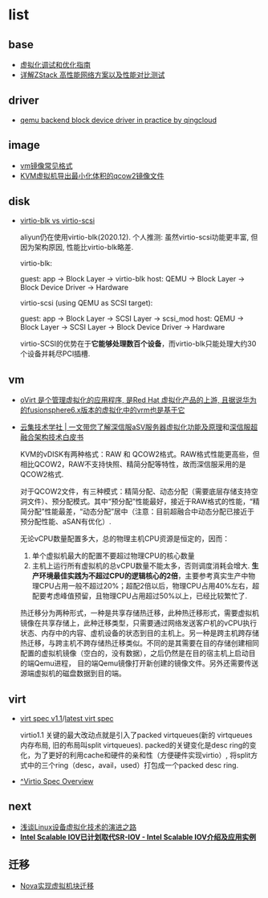 # list

## base
- [虚拟化调试和优化指南](https://access.redhat.com/documentation/zh-cn/red_hat_enterprise_linux/7/html/virtualization_tuning_and_optimization_guide)
- [详解ZStack 高性能网络方案以及性能对比测试](https://www.zstack.io/recentnews/marketing_voice/2022/0704/2391.html)

## driver
- [qemu backend block device driver in practice by qingcloud](/misc/pdf/virt/qingcloud_block_device_driver.pdf)

## image
- [vm镜像常见格式](https://support.huaweicloud.com/productdesc-ims/zh-cn_topic_0089615820.html)
- [KVM虚拟机导出最小化体积的qcow2镜像文件](https://www.moonfly.net/archives/50.html)

## disk
- [virtio-blk vs virtio-scsi](https://mpolednik.github.io/2017/01/23/virtio-blk-vs-virtio-scsi/)

    aliyun仍在使用virtio-blk(2020.12). 个人推测: 虽然virtio-scsi功能更丰富, 但因为架构原因, 性能比virtio-blk略差.

    virtio-blk:

    guest: app -> Block Layer -> virtio-blk
    host: QEMU -> Block Layer -> Block Device Driver -> Hardware

    virtio-scsi (using QEMU as SCSI target):

    guest: app -> Block Layer -> SCSI Layer -> scsi_mod
    host: QEMU -> Block Layer -> SCSI Layer -> Block Device Driver -> Hardware

    virtio-SCSI的优势在于**它能够处理数百个设备**，而virtio-blk只能处理大约30个设备并耗尽PCI插槽.

## vm
- [oVirt 是个管理虚拟化的应用程序, 是Red Hat 虚拟化产品的上游, 且据说华为的fusionsphere6.x版本的虚拟化中的vrm也是基于它](https://wiki.centos.org/zh/HowTos/oVirt)
- [云集技术学社 | 一文带您了解深信服aSV服务器虚拟化功能及原理](https://www.51cto.com/article/686566.html)和[深信服超融合架构技术白皮书](https://jsits-image.oss-cn-beijing.aliyuncs.com/sangfor-hci.pdf)

    KVM的vDISK有两种格式：RAW 和 QCOW2格式。RAW格式性能更高些，但相比QCOW2，RAW不支持快照、精简分配等特性，故而深信服采用的是QCOW2格式.

    对于QCOW2文件，有三种模式：精简分配、动态分配（需要底层存储支持空洞文件）、预分配模式。其中“预分配”性能最好，接近于RAW格式的性能，“精简分配”性能最差，“动态分配”居中（注意：目前超融合中动态分配已接近于预分配性能、aSAN有优化）.

    无论vCPU数量配置多大，总的物理主机CPU资源是恒定的，因而：
    1. 单个虚拟机最大的配置不要超过物理CPU的核心数量
    1. 主机上运行所有虚拟机的总vCPU数量不能太多，否则调度消耗会增大. **生产环境最佳实践为不超过CPU的逻辑核心的2倍**，主要参考真实生产中物理CPU占用一般不超过20%；超配2倍以后，物理CPU占用40%左右，超配要考虑峰值预留，且物理CPU占用超过50%以上，已经比较繁忙了.

    热迁移分为两种形式，一种是共享存储热迁移，此种热迁移形式，需要虚拟机镜像在共享存储上，此种迁移类型，只需要通过网络发送客户机的vCPU执行状态、内存中的内容、虚机设备的状态到目的主机上。另一种是跨主机跨存储热迁移，与跨主机不跨存储热迁移类似。不同的是其需要在目的存储创建相同配置的虚拟机镜像（空白的，没有数据），之后仍然是在目的宿主机上启动目的端Qemu进程， 目的端Qemu镜像打开新创建的镜像文件。另外还需要传送源端虚拟机的磁盘数据到目的端。

## virt
- [virt spec v1.1](http://docs.oasis-open.org/virtio/virtio/v1.1/virtio-v1.1.html)/[latest virt spec](https://github.com/oasis-tcs/virtio-spec)

    virtio1.1 关键的最大改动点就是引入了packed virtqueues(新的 virtqueues 内存布局, 旧的布局叫split virtqueues). packed的关键变化是desc ring的变化，为了更好的利用cache和硬件的亲和性（方便硬件实现virtio）, 将split方式中的三个ring（desc，avail，used）打包成一个packed desc ring.
- [^Virtio Spec Overview](https://kernelgo.org/virtio-overview.html)

## next
- [浅谈Linux设备虚拟化技术的演进之路](https://www.modb.pro/db/110904)
- **[Intel Scalable IOV已计划取代SR-IOV - Intel Scalable IOV介绍及应用实例](https://mp.weixin.qq.com/s/u76IZhPSFdVtGt1ar5DR5g)**

## 迁移
- [Nova实现虚拟机块迁移](http://niusmallnan.com/_build/html/_templates/openstack/block_migration.html)